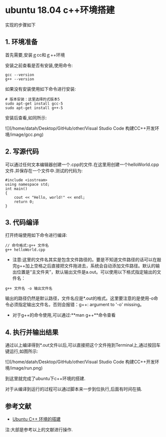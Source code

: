 # ubuntu 18.04 c++环境搭建

实现的步骤如下

## 1. 环境准备

首先需要,安装ｇcc和ｇ++环境

安装之前查看是否有安装,使用命令:

```
gcc --version
g++ --version
```

如果没有安装使用如下命令进行安装:

```
# 版本安装：这里选择的式版本5
sudo apt-get install gcc-5
sudo apt-get install g++-5
```

安装后查看,如同所示:

![](/home/datah/Desktop/GitHub/other/Visual Studio Code 构建CC++开发环境/image/gcc.png)

## 2. 写源代码

可以通过任何文本编辑器创建一个.cpp的文件.在这里用创建一个helloWorld.cpp文件.并保存在一个文件中.测试的代码为:

```
#include <iostream>
using namespace std;
int main()
{
    cout << "Hello, world!" << endl;
    return 0;
}

```

## 3. 代码编译

打开终端使用如下命令进行编译:

```
// 命令格式:g++ 文件名
g++ helloWorld.cpp
```

- 注意:这里的文件名其实是包含文件路径的。要是不知道文件路径的话可以在敲完g++加上空格之后直接把文件拖进去，系统会自动添加文件路径。默认的输出位置是“主文件夹”，默认输出文件是a.out。可以使用以下格式指定输出的文件名：

```
g++ 文件名 -o 输出文件名
```

输出的路径仍然是默认路径，文件名应是*.out的格式。这里要注意的是使用-o命令必须指定输出文件名，否则会报错：g++: argument to '-o' missing。

- 对于g++的命令使用,可以通过:**man g++**命令查看

## 4. 执行并输出结果

通过以上编译得到*.out文件以后,可以直接把这个文件拖到Terminal上,通过按回车键运行,如图所示:

![](/home/datah/Desktop/GitHub/other/Visual Studio Code 构建CC++开发环境/image/run.png)

到这里就完成了ubuntu下c++环境的搭建.

对于从编译到运行的过程可以通过脚本来一步到位执行,后面有时间在搞.



## 参考文献

- [Ubuntu C++ 环境的搭建](https://blog.csdn.net/wangzhen_csdn/article/details/76358484)

注:大部是参考以上的文献进行操作.